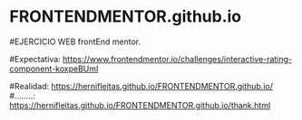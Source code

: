 # FRONTENDMENTOR.github.io
#EJERCICIO WEB frontEnd mentor.


#Expectativa: https://www.frontendmentor.io/challenges/interactive-rating-component-koxpeBUmI


#Realidad: https://hernifleitas.github.io/FRONTENDMENTOR.github.io/
#........: https://hernifleitas.github.io/FRONTENDMENTOR.github.io/thank.html
